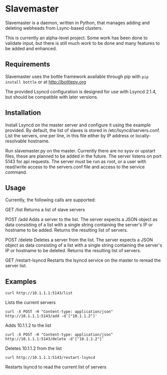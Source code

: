 # Slavemaster

Slavemaster is a daemon, written in Python, that manages adding and deleting webheads from Lsync-based clusters.  

This is currently an alpha-level project.  Some work has been done to validate input, but there is still much work to be done and many features to be added and enhanced.

## Requirements
Slavemaster uses the bottle framework available through pip with ```pip install bottle``` or at <http://bottlepy.org>

The provided Lsyncd configuration is designed for use with Lsyncd 2.1.4, but should be compatible with later versions.

## Installation

Install Lsyncd on the master server and configure it using the example provided.  By default, the list of slaves is stored in /etc/lsyncd/servers.conf.  List the servers, one per line, in this file either by IP address or locally-resolvable hostname.  

Run slavemaster.py on the master.  Currently there are no sysv or upstart files, these are planned to be added in the future.  The server listens on port 5143 for api requests.  The server must be run as root, or a user with read/write access to the servers.conf file and access to the service command.

## Usage

Currently, the following calls are supported:

GET /list Returns a list of slave servers

POST /add Adds a server to the list.  The server expects a JSON object as data consisting of a list with a single string containing the server's IP or hostname to be added.  Returns the resulting list of servers.

POST /delete Deletes a server from the list.  The server expects a JSON object as data consisting of a list with a single string containing the server's IP or hostname to be deleted.  Returns the resulting list of servers.

GET /restart-lsyncd Restarts the lsyncd service on the master to reread the server list.

## Examples

```
curl http://10.1.1.1:5143/list
```
Lists the current servers

```
curl -X POST -H "Content-type: application/json" http://10.1.1.1:5143/add -d'["10.1.1.2"]'
```
Adds 10.1.1.2 to the list

```
curl -X POST -H "Content-type: application/json" http://10.1.1.1:5143/delete -d'["10.1.1.2"]'
```
Deletes 10.1.1.2 from the list

```
curl http://10.1.1.1:5143/restart-lsyncd
```
Restarts lsyncd to read the current list of servers


